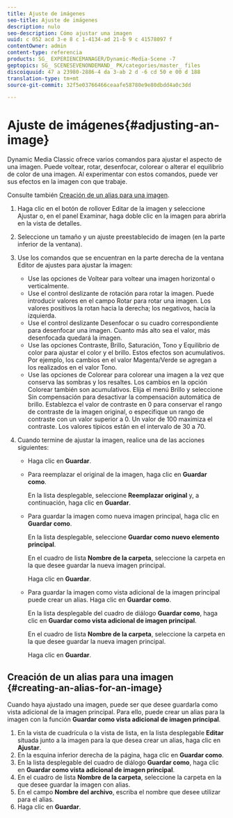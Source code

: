 ```yaml
---
title: Ajuste de imágenes
seo-title: Ajuste de imágenes
description: nulo
seo-description: Cómo ajustar una imagen
uuid: c 052 acd 3-e 8 c 1-4134-ad 21-b 9 c 41578097 f
contentOwner: admin
content-type: referencia
products: SG_ EXPERIENCEMANAGER/Dynamic-Media-Scene -7
geptopics: SG_ SCENESEVENONDEMAND_ PK/categories/master_ files
discoiquuid: 47 a 23980-2886-4 da 3-ab 2 d -6 cd 50 e 00 d 188
translation-type: tm+mt
source-git-commit: 32f5e03766466ceaafe58780e9e80dbdd4a0c3dd

---
```



# Ajuste de imágenes{#adjusting-an-image}

Dynamic Media Classic ofrece varios comandos para ajustar el aspecto de una imagen. Puede voltear, rotar, desenfocar, colorear o alterar el equilibrio de color de una imagen. Al experimentar con estos comandos, puede ver sus efectos en la imagen con que trabaje.

Consulte también [Creación de un alias para una imagen](adjusting-image.md#creating_an_alias_for_an_image).

1. Haga clic en el botón de rollover Editar de la imagen y seleccione Ajustar o, en el panel Examinar, haga doble clic en la imagen para abrirla en la vista de detalles.
1. Seleccione un tamaño y un ajuste preestablecido de imagen (en la parte inferior de la ventana).
1. Use los comandos que se encuentran en la parte derecha de la ventana Editor de ajustes para ajustar la imagen:

   * Use las opciones de Voltear para voltear una imagen horizontal o verticalmente. 
   * Use el control deslizante de rotación para rotar la imagen. Puede introducir valores en el campo Rotar para rotar una imagen. Los valores positivos la rotan hacia la derecha; los negativos, hacia la izquierda.
   * Use el control deslizante Desenfocar o su cuadro correspondiente para desenfocar una imagen. Cuanto más alto sea el valor, más desenfocada quedará la imagen.
   * Use las opciones Contraste, Brillo, Saturación, Tono y Equilibrio de color para ajustar el color y el brillo. Estos efectos son acumulativos. Por ejemplo, los cambios en el valor Magenta/Verde se agregan a los realizados en el valor Tono.
   * Use las opciones de Colorear para colorear una imagen a la vez que conserva las sombras y los resaltes. Los cambios en la opción Colorear también son acumulativos. Elija el menú Brillo y seleccione Sin compensación para desactivar la compensación automática de brillo. Establezca el valor de contraste en 0 para conservar el rango de contraste de la imagen original, o especifique un rango de contraste con un valor superior a 0. Un valor de 100 maximiza el contraste. Los valores típicos están en el intervalo de 30 a 70.

1. Cuando termine de ajustar la imagen, realice una de las acciones siguientes:

   * Haga clic en **Guardar**.
   * Para reemplazar el original de la imagen, haga clic en **Guardar como**.

      En la lista desplegable, seleccione **Reemplazar original** y, a continuación, haga clic en **Guardar**.

   * Para guardar la imagen como nueva imagen principal, haga clic en **Guardar como**.

      En la lista desplegable, seleccione **Guardar como nuevo elemento principal**.

      En el cuadro de lista **Nombre de la carpeta**, seleccione la carpeta en la que desee guardar la nueva imagen principal.

      Haga clic en **Guardar**.

   * Para guardar la imagen como vista adicional de la imagen principal puede crear un alias. Haga clic en **Guardar como**.

      En la lista desplegable del cuadro de diálogo **Guardar como**, haga clic en **Guardar como vista adicional de imagen principal**.

      En el cuadro de lista **Nombre de la carpeta**, seleccione la carpeta en la que desee guardar la nueva imagen principal.

      Haga clic en **Guardar**.

## Creación de un alias para una imagen {#creating-an-alias-for-an-image}

Cuando haya ajustado una imagen, puede ser que desee guardarla como vista adicional de la imagen principal. Para ello, puede crear un alias para la imagen con la función **Guardar como vista adicional de imagen principal**.

1. En la vista de cuadrícula o la vista de lista, en la lista desplegable **Editar** situada junto a la imagen para la que desea crear un alias, haga clic en **Ajustar**.
1. En la esquina inferior derecha de la página, haga clic en **Guardar como**.
1. En la lista desplegable del cuadro de diálogo **Guardar como**, haga clic en **Guardar como vista adicional de imagen principal**.
1. En el cuadro de lista **Nombre de la carpeta**, seleccione la carpeta en la que desee guardar la imagen con alias.
1. En el campo **Nombre del archivo**, escriba el nombre que desee utilizar para el alias.
1. Haga clic en **Guardar**.

